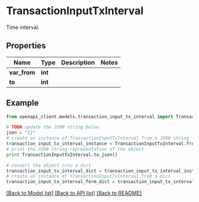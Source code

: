 # TransactionInputTxInterval

Time interval.

## Properties
Name | Type | Description | Notes
------------ | ------------- | ------------- | -------------
**var_from** | **int** |  | 
**to** | **int** |  | 

## Example

```python
from openapi_client.models.transaction_input_tx_interval import TransactionInputTxInterval

# TODO update the JSON string below
json = "{}"
# create an instance of TransactionInputTxInterval from a JSON string
transaction_input_tx_interval_instance = TransactionInputTxInterval.from_json(json)
# print the JSON string representation of the object
print TransactionInputTxInterval.to_json()

# convert the object into a dict
transaction_input_tx_interval_dict = transaction_input_tx_interval_instance.to_dict()
# create an instance of TransactionInputTxInterval from a dict
transaction_input_tx_interval_form_dict = transaction_input_tx_interval.from_dict(transaction_input_tx_interval_dict)
```
[[Back to Model list]](../README.md#documentation-for-models) [[Back to API list]](../README.md#documentation-for-api-endpoints) [[Back to README]](../README.md)


